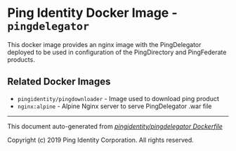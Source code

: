 
# Ping Identity Docker Image - `pingdelegator`

This docker image provides an nginx image with the PingDelegator
deployed to be used in configuration of the PingDirectory and
PingFederate products.

## Related Docker Images
- `pingidentity/pingdownloader` - Image used to download ping product
- `nginx:alpine` - Alpine Nginx server to serve PingDelegator .war file


---
This document auto-generated from _[pingidentity/pingdelegator Dockerfile](https://github.com/pingidentity/pingidentity-docker-builds/blob/master/pingdelegator/Dockerfile)_

Copyright (c)  2019 Ping Identity Corporation. All rights reserved.
